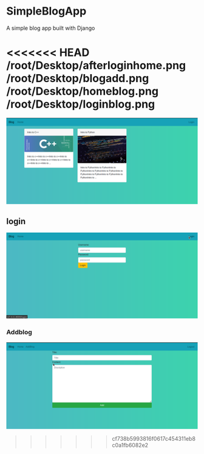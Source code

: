 # SimpleBlogApp
A simple blog app built with Django

<<<<<<< HEAD
/root/Desktop/afterloginhome.png
/root/Desktop/blogadd.png
/root/Desktop/homeblog.png
/root/Desktop/loginblog.png
=======
![](images/homeblog.png)

## login 
![](images/loginblog.png)

### Addblog
![](images/blogadd.png)
>>>>>>> cf738b5993816f0617c454311eb8c0a1fb6082e2
